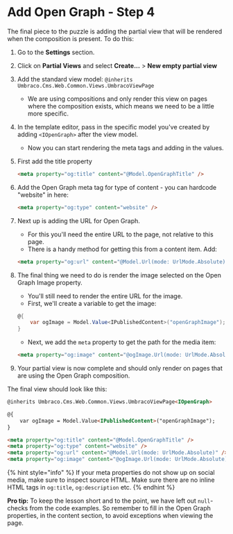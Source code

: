 # Add Open Graph - Step 4

The final piece to the puzzle is adding the partial view that will be rendered when the composition is present. To do this:

1. Go to the **Settings** section.

2. Click on **Partial Views** and select **Create...** > **New empty partial view**
3. Add the standard view model: `@inherits Umbraco.Cms.Web.Common.Views.UmbracoViewPage`
    * We are using compositions and only render this view on pages where the composition exists, which means we need to be a little more specific.
4. In the template editor, pass in the specific model you've created by adding `<IOpenGraph>` after the view model.
    * Now you can start rendering the meta tags and adding in the values.
5. First add the title property

    ```html
    <meta property="og:title" content="@Model.OpenGraphTitle" />
    ```

6. Add the Open Graph meta tag for type of content - you can hardcode "website" in here:

    ```html
    <meta property="og:type" content="website" />
    ```

7. Next up is adding the URL for Open Graph.
    * For this you'll need the entire URL to the page, not relative to this page.
    * There is a handy method for getting this from a content item. Add:

    ```html
    <meta property="og:url" content="@Model.Url(mode: UrlMode.Absolute)" />
    ```

8. The final thing we need to do is render the image selected on the Open Graph Image property.
    * You'll still need to render the entire URL for the image.
    * First, we'll create a variable to get the image:

    ```csharp
    @{
        var ogImage = Model.Value<IPublishedContent>("openGraphImage");
    }
    ```

    * Next, we add the `meta` property to get the path for the media item:

    ```html
    <meta property="og:image" content="@ogImage.Url(mode: UrlMode.Absolute)" />
    ```

9. Your partial view is now complete and should only render on pages that are using the Open Graph composition.

The final view should look like this:

```html
@inherits Umbraco.Cms.Web.Common.Views.UmbracoViewPage<IOpenGraph>

@{
    var ogImage = Model.Value<IPublishedContent>("openGraphImage");
}

<meta property="og:title" content="@Model.OpenGraphTitle" />
<meta property="og:type" content="website" />
<meta property="og:url" content="@Model.Url(mode: UrlMode.Absolute)" />
<meta property="og:image" content="@ogImage.Url(mode: UrlMode.Absolute)" />
```

{% hint style="info" %}
If your meta properties do not show up on social media, make sure to inspect source HTML. Make sure there are no inline HTML tags in `og:title`, `og:description` etc.
{% endhint %}

**Pro tip:** To keep the lesson short and to the point, we have left out `null`-checks from the code examples. So remember to fill in the Open Graph properties, in the content section, to avoid exceptions when viewing the page.
